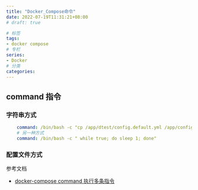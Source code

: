 ```yaml
---
title: "Docker_Compose命令"
date: 2022-07-19T11:31:21+08:00
# draft: true

# 标签
tags:
- docker compose
# 专栏
series:
- Docker
# 分类
categories:
---
```


## command 指令

### 字符串方式

```yml
    command: /bin/bash -c "cp /app/dtest/config.default.yml /app/config.yml && python -u /app/dtest/tcc.py"
    # 另一种方式
    command: /bin/bash -c " while true; do sleep 1; done"
```

### 配置文件方式

参考文档
- [docker-compose command 执行多条指令](https://blog.csdn.net/whatday/article/details/108863389)
